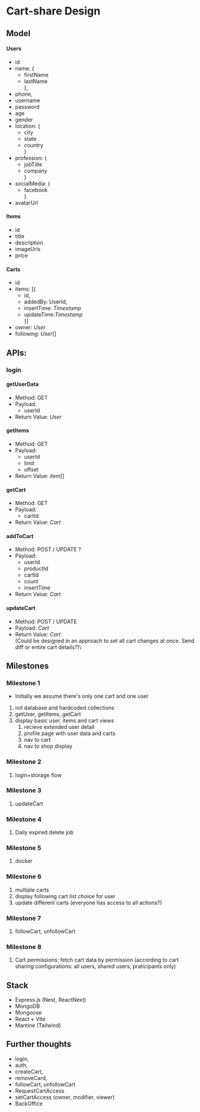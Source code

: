 # Cart-share Design

## Model

#### Users
*   id
*   name: {
    *   firstName
    *   lastName\
    },
*   phone,
*   username
*   password
*   age
*   gender
*   location: {
    *   city
    *   state
    *   country\
    }
*   profession: {
    *   jobTitle
    *   company\
    }
*   socialMedia: {
    *   facebook\
    }
*   avatarUrl

#### Items
*   id
*   title
*   description
*   imageUrls
*   price

#### Carts
*   id
* items: [{
    *   id,
    *   addedBy: UserId,
    *   insertTime: *Timestamp*
    *   updateTime:*Timestamp*\
    }]
*   owner: *User*
*   following: *User*[]

## APIs: 

### login

#### getUserData
*   Method: GET
*   Payload:
    *   userId
*   Return Value: *User*

#### getItems
*   Method: GET
*   Payload:
    *   userId
    *   limit
    *   offset
*   Return Value: *item*[]

#### getCart
*    Method: GET
*   Payload: 
    *   cartId
*   Return Value: *Cart*

#### addToCart
*   Method: POST / UPDATE ?
*   Payload:
    *   userId
    *   productId
    *   cartId
    *   count
    *   insertTime
*   Return Value: *Cart*

#### updateCart
*   Method: POST / UPDATE
*   Payload: *Cart*
*   Return Value: *Cart*\
(Could be designed in an approach to set all cart changes at once. Send diff or entire cart details?)\

## Milestones

### Milestone 1
*   Initially we assume there's only one cart and one user

1. init database and hardcoded collections
2. getUser, getItems, getCart
3. display basic user, items and cart views
    1. recieve extended user detail
    2. profile page with user data and carts
    3. nav to cart
    4. nav to shop display

### Milestone 2
1. login+storage flow

### Milestone 3
1. updateCart

### Milestone 4
1. Daily expired delete job

### Milestone 5
1. docker

### Milestone 6
1. multiple carts
2. display following cart list choice for user
3. update different carts (everyone has access to all actions?)

### Milestone 7
1. followCart, unfollowCart

### Milestone 8
1. Cart permissions: fetch cart data by permission (according to cart sharing configurations: all users, shared users, praticipants only)

## Stack
*   Express.js (Nest, ReactNext)
*   MongoDB
*   Mongoose
*   React + Vite
*   Mantine (Tailwind)

## Further thoughts
*   login, 
*   auth,
*   createCart, 
*   removeCard,
*   followCart, unfollowCart
*   RequestCartAccess
*   setCartAccess (owner, modifier, viewer)
*   BackOffice